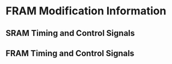 # FRAM Modification Information

## SRAM Timing and Control Signals

## FRAM Timing and Control Signals
